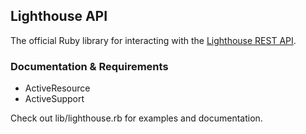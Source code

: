 Lighthouse API
--------------
The official Ruby library for interacting with the [Lighthouse REST API](http://lighthouseapp.com/api). 

### Documentation & Requirements
* ActiveResource 
* ActiveSupport

Check out lib/lighthouse.rb for examples and documentation.

